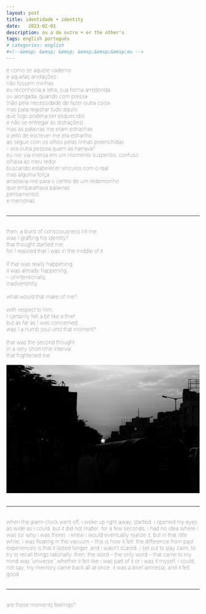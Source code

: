 ```yaml
---
layout: post
title: identidade • identity
date:   2023-02-01
description: ou a do outro • or the other's
tags: english português
# categories: english
#<!--&emsp; &emsp; &emsp; &emsp;&emsp;&emsp;eu -->
---
```


<span style="font-size:14px;font-weight:lighter">
é como se aquele caderno 
<br> e aquelas anotações
<br> não fossem minhas
<br> eu reconhecia a letra, sua forma arredonda 
<br> ou alongada, quando com pressa
<br> (não pela necessidade de fazer outra coisa
<br> mas para registrar tudo aquilo
<br> que logo poderia ser esquecido)
<br> e não se entregar às distrações)
<br> mas as palavras me eram estranhas
<br> o jeito de escrever me era estranho
<br> ao seguir com os olhos pelas linhas preenchidas
<br> – era outra pessoa quem as narrava?
<br> eu me via imersa em um momento suspenso, confuso
<br> olhava ao meu redor
<br> buscando estabelecer vínculos com o real 
<br> mas alguma força
<br> arrastava-me para o centro de um redemoinho 
<br> que embaralhava palavras
<br> pensamentos 
<br> e memórias
</span>
<br>
<br>
<hr>

<!-- <span style="font-size:14px;font-weight:lighter"> 
o potencial do meu ser 
<br> estava naquelas imagens
<br> perdidas ... não ... desaparecidas
<br> desaparecidas do universo
<br> real
<br> e do das possibilidades
<br> e potencialidades
<br> e promessas
<br> – promessas de que tudo ficaria bem
<br> aquilo tudo era meu
<br> – eu 
<br> e agora ninguém veria
<br> ninguém jamais teria contato
<br> com o que ainda era, 
<br> para o mundo,
<br> desconhecido:
<br> partes de mim
</span>
<br>
<br>
<hr>-->

<span style="font-size:14px;font-weight:lighter">
<br> then, a burst of consciousness hit me:
<br> was I grafting his identity?
<br> that thought startled me,
<br> for I realized that I was in the middle of it:
<br> 
<br> if that was really happening,
<br> it was already happening
<br> – unintentionally,
<br> inadvertently
<br> 
<br> what would that make of me?
<br> 
<br> with respect to him,
<br> I certainly felt a bit like a thief
<br> but as far as I was concerned:
<br> was I a numb soul until that moment?
<br> 
<br> that was the second thought
<br> in a very short time interval
<br> that frightened me
</span>
<br>
<br>

<div>
    <img src="/assets/img/sun.jpg" class="my-image rounded z-depth-1">
</div>
<br>
<hr>

<span style="font-size:14px;font-weight:lighter"> 
<br>when the alarm clock went off, i woke up right away, startled. i opened my eyes as wide as i could, but it did not matter: for a few seconds, i had no idea where i was (or why i was there). i knew i would eventually realize it, but in that little while, i was floating in the vacuum – this is how it felt. the difference from past experiences is that it lasted longer, and i wasn’t scared. i set out to stay calm, to try to recall things rationally. then, the word – the only word – that came to my mind was ‘universe.’ whether it felt like i was part of it or i was it myself, i could not say; my memory came back all at once. it was a brief amnesia, and it felt good.</span>
<br>
<br>
<hr>

<span style="font-size:14px;font-weight:lighter"> 
<br>are these moments feelings?
</span>
<br>
<br>
<!-- <hr> -->

<!-- <span style="font-size:14px;font-weight:lighter">   
i was crazy — but i did not know it — now i do
<br> what i wrote — was written in a different language
<br> one — one cannot understand
<br> but — those words were my best attempt
<br> my best attempt — to make sense of this
<br> to make me be — understood
</span>
<br>
<br>-->
